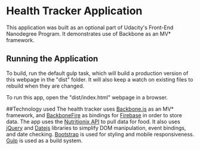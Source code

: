 # Health Tracker Application
This application was built as an optional part of Udacity's Front-End Nanodegree Program. It demonstrates use of Backbone as an MV* framework.

## Running the Application
To build, run the default gulp task, which will build a production version of this webpage in the "dist" folder. It will also keep a watch on existing files to rebuild when they are changed. 

To run this app, open the "dist/index.html" webpage in a browser. 

##Technology used
The health tracker uses [Backbone.js](http://backbonejs.org/) as an MV* framework, and [BackboneFire](https://github.com/firebase/backbonefire) as bindings for [Firebase](https://www.firebase.com/) in order to store data. The app uses the [Nutritionix API](https://developer.nutritionix.com/) to pull data for food. It also uses [jQuery](http://jquery.com/) and [Datejs](http://www.datejs.com/) libraries to simplify DOM manipulation, event bindings, and date checking. [Bootstrap](http://getbootstrap.com/) is used for styling and mobile responsiveness. [Gulp](gulpjs.com) is used as a build system.